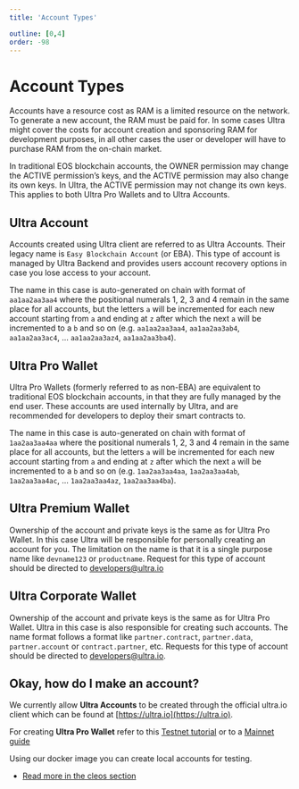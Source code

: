 ```yaml
---
title: 'Account Types'

outline: [0,4]
order: -98
---
```


# Account Types

Accounts have a resource cost as RAM is a limited resource on the network. To generate a new account, the RAM must be paid for. In some cases Ultra might cover the costs for account creation and sponsoring RAM for development purposes, in all other cases the user or developer will have to purchase RAM from the on-chain market.

In traditional EOS blockchain accounts, the OWNER permission may change the ACTIVE permission’s keys, and the ACTIVE permission may also change its own keys. In Ultra, the ACTIVE permission may not change its own keys. This applies to both Ultra Pro Wallets and to Ultra Accounts.

## Ultra Account

Accounts created using Ultra client are referred to as Ultra Accounts. Their legacy name is `Easy Blockchain Account` (or EBA). This type of account is managed by Ultra Backend and provides users account recovery options in case you lose access to your account.

The name in this case is auto-generated on chain with format of `aa1aa2aa3aa4` where the positional numerals 1, 2, 3 and 4 remain in the same place for all accounts, but the letters `a` will be incremented for each new account starting from `a` and ending at `z` after which the next `a` will be incremented to a `b` and so on (e.g. `aa1aa2aa3aa4`, `aa1aa2aa3ab4`, `aa1aa2aa3ac4`, ... `aa1aa2aa3az4`, `aa1aa2aa3ba4`).

## Ultra Pro Wallet

Ultra Pro Wallets (formerly referred to as non-EBA) are equivalent to traditional EOS blockchain accounts, in that they are fully managed by the end user. These accounts are used internally by Ultra, and are recommended for developers to deploy their smart contracts to.

The name in this case is auto-generated on chain with format of `1aa2aa3aa4aa` where the positional numerals 1, 2, 3 and 4 remain in the same place for all accounts, but the letters `a` will be incremented for each new account starting from `a` and ending at `z` after which the next `a` will be incremented to a `b` and so on (e.g. `1aa2aa3aa4aa`, `1aa2aa3aa4ab`, `1aa2aa3aa4ac`, ... `1aa2aa3aa4az`, `1aa2aa3aa4ba`).

## Ultra Premium Wallet

Ownership of the account and private keys is the same as for Ultra Pro Wallet. In this case Ultra will be responsible for personally creating an account for you. The limitation on the name is that it is a single purpose name like `devname123` or `productname`. Request for this type of account should be directed to [developers@ultra.io](developers@ultra.io)

## Ultra Corporate Wallet

Ownership of the account and private keys is the same as for Ultra Pro Wallet. Ultra in this case is also responsible for creating such accounts. The name format follows a format like `partner.contract`, `partner.data`, `partner.account` or `contract.partner`, etc. Requests for this type of account should be directed to [developers@ultra.io](developers@ultra.io).

## Okay, how do I make an account?

We currently allow **Ultra Accounts** to be created through the official ultra.io client which can be found at [https://ultra.io](https://ultra.io).

For creating **Ultra Pro Wallet** refer to this [Testnet tutorial](../../../tutorials/fundamentals/tutorial-generate-key-and-create-testnet-account.md) or to a [Mainnet guide](../../../tutorials/guides/how-to-create-ultra-pro-wallet.md)

Using our docker image you can create local accounts for testing.

- [Read more in the cleos section](../../../blockchain/general/tools/cleos.md#creating-an-account)


